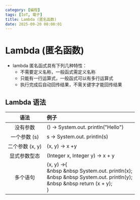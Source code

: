 ```yaml
---
category: [編程]
tags: [IoT, 電子]
title: Lambda (匿名函数)
date: 2025-09-20 00:00:01
---
```


<style>
  table {
    width: 100%
    }
  td {
    vertical-align: center;
    text-align: center;
  }
  table.inputT{
    margin: 10px;
    width: auto;
    margin-left: auto;
    margin-right: auto;
    border: none;
  }
  input{
    text-align: center;
    padding: 0px 10px;
  }
  iframe{
    width: 100%;
    display: block;
    border-style:none;
  }
</style>

# Lambda (匿名函数)

 - lambda 匿名函式具有下列几种特性：
    - 不需要定义名称，一般函式需定义名称
    - 只能有一行运算式，一般函式可以有多行运算式
    - 执行完成后自动回传结果，不需关键字才能回传结果


## Lambda 语法

|语法|例子|
|:---:|:---|
|没有参数|() -> System.out. println("Hello")|
|一个参数 (s)|s -> System.out. println(s)|
|二个参数 (x, y)|(x, y) -> х +y|
|显式参数型态|(Integer x, Integer y) -> x + y|
|多个语句|(x, y) ->{<br>&nbsp &nbsp System.out. println(x);<br>&nbsp &nbsp System.out. println(y);<br>&nbsp &nbsp return (x + y);<br>}|
